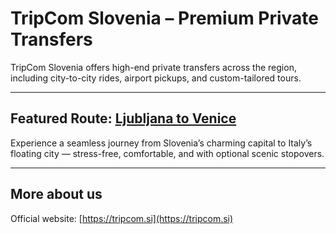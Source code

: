 # TripCom Slovenia – Premium Private Transfers

TripCom Slovenia offers high-end private transfers across the region, including city-to-city rides, airport pickups, and custom-tailored tours.

---

##  Featured Route: [Ljubljana to Venice](https://tripcom.si/transfer-ljubljana-venice/)

Experience a seamless journey from Slovenia’s charming capital to Italy’s floating city — stress-free, comfortable, and with optional scenic stopovers.

---

##  More about us  
Official website: [https://tripcom.si](https://tripcom.si)
